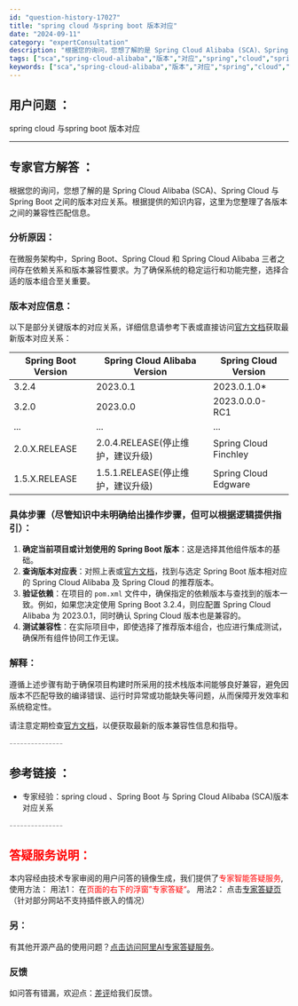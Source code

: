 ```yaml
---
id: "question-history-17027"
title: "spring cloud 与spring boot 版本对应"
date: "2024-09-11"
category: "expertConsultation"
description: "根据您的询问，您想了解的是 Spring Cloud Alibaba (SCA)、Spring Cloud 与 Spring Boot 之间的版本对应关系。根据提供的知识内容，这里为您整理了各版本之间的兼容性匹配信息。### 分析原因：在微服务架构中，Spring Boot、Spring Cloud"
tags: ["sca","spring-cloud-alibaba","版本","对应","spring","cloud","spring"]
keywords: ["sca","spring-cloud-alibaba","版本","对应","spring","cloud","spring"]
---
```


## 用户问题 ： 
 spring cloud 与spring boot 版本对应  

---------------
## 专家官方解答 ：

根据您的询问，您想了解的是 Spring Cloud Alibaba (SCA)、Spring Cloud 与 Spring Boot 之间的版本对应关系。根据提供的知识内容，这里为您整理了各版本之间的兼容性匹配信息。

### 分析原因：

在微服务架构中，Spring Boot、Spring Cloud 和 Spring Cloud Alibaba 三者之间存在依赖关系和版本兼容性要求。为了确保系统的稳定运行和功能完整，选择合适的版本组合至关重要。

### 版本对应信息：

以下是部分关键版本的对应关系，详细信息请参考下表或直接访问[官方文档](https://sca.aliyun.com/docs/2023/overview/version-explain/)获取最新版本对应关系：

| **Spring Boot Version** | **Spring Cloud Alibaba Version** | **Spring Cloud Version** |
| --- | --- | --- |
| 3.2.4 | 2023.0.1 | 2023.0.1.0* |
| 3.2.0 | 2023.0.0 | 2023.0.0.0-RC1 |
| ... | ... | ... |
| 2.0.X.RELEASE | 2.0.4.RELEASE(停止维护，建议升级) | Spring Cloud Finchley |
| 1.5.X.RELEASE | 1.5.1.RELEASE(停止维护，建议升级) | Spring Cloud Edgware |

### 具体步骤（尽管知识中未明确给出操作步骤，但可以根据逻辑提供指引）：

1. **确定当前项目或计划使用的 Spring Boot 版本**：这是选择其他组件版本的基础。
2. **查询版本对应表**：对照上表或[官方文档](https://sca.aliyun.com/docs/2023/overview/version-explain/)，找到与选定 Spring Boot 版本相对应的 Spring Cloud Alibaba 及 Spring Cloud 的推荐版本。
3. **验证依赖**：在项目的 `pom.xml` 文件中，确保指定的依赖版本与查找到的版本一致。例如，如果您决定使用 Spring Boot 3.2.4，则应配置 Spring Cloud Alibaba 为 2023.0.1，同时确认 Spring Cloud 版本也是兼容的。
4. **测试兼容性**：在实际项目中，即使选择了推荐版本组合，也应进行集成测试，确保所有组件协同工作无误。

### 解释：

遵循上述步骤有助于确保项目构建时所采用的技术栈版本间能够良好兼容，避免因版本不匹配导致的编译错误、运行时异常或功能缺失等问题，从而保障开发效率和系统稳定性。

请注意定期检查[官方文档](https://sca.aliyun.com/docs/2023/overview/version-explain/)，以便获取最新的版本兼容性信息和指导。


<font color="#949494">---------------</font> 


## 参考链接 ：

* 专家经验：spring cloud 、Spring Boot 与 Spring Cloud Alibaba (SCA)版本对应关系 


 <font color="#949494">---------------</font> 
 


## <font color="#FF0000">答疑服务说明：</font> 

本内容经由技术专家审阅的用户问答的镜像生成，我们提供了<font color="#FF0000">专家智能答疑服务</font>,使用方法：
用法1： 在<font color="#FF0000">页面的右下的浮窗”专家答疑“</font>。
用法2： 点击[专家答疑页](https://answer.opensource.alibaba.com/docs/intro)（针对部分网站不支持插件嵌入的情况）
### 另：


有其他开源产品的使用问题？[点击访问阿里AI专家答疑服务](https://answer.opensource.alibaba.com/docs/intro)。
### 反馈
如问答有错漏，欢迎点：[差评](https://ai.nacos.io/user/feedbackByEnhancerGradePOJOID?enhancerGradePOJOId=17062)给我们反馈。
